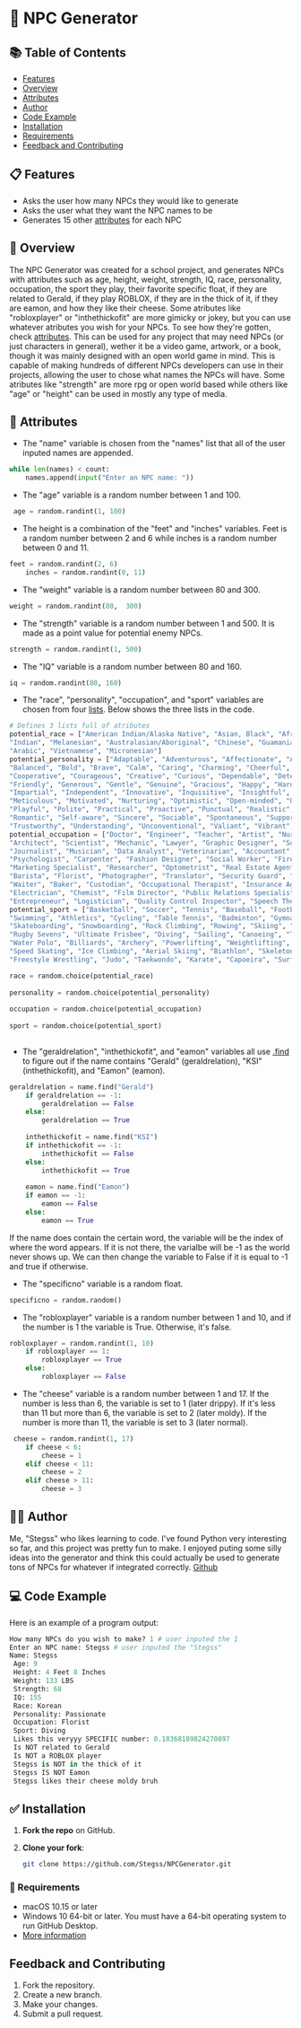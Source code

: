 # 🤖 NPC Generator

## 📚 Table of Contents

- [Features](#-features)
- [Overview](#-overview)
- [Attributes](#-attributes)
- [Author](#-author)
- [Code Example](#-code-example)
- [Installation](#-installation)
- [Requirements](#-requirements)
- [Feedback and Contributing](#feedback-and-contributing)

## 📋 Features

- Asks the user how many NPCs they would like to generate
- Asks the user what they want the NPC names to be
- Generates 15 other [attributes](#-attributes) for each NPC

## 📜 Overview

The NPC Generator was created for a school project, and generates NPCs with attributes such as age, height, weight, strength, IQ, race, personality, occupation, the sport they play, their favorite specific float, if they are related to Gerald, if they play ROBLOX, if they are in the thick of it, if they are eamon, and how they like their cheese. Some atributes like "robloxplayer" or "inthethickofit" are more gimicky or jokey, but you can use whatever atributes you wish for your NPCs. To see how they're gotten, check [attributes](#-attributes). This can be used for any project that may need NPCs (or just characters in general), wether it be a video game, artwork, or a book, though it was mainly designed with an open world game in mind. This is capable of making hundreds of different NPCs developers can use in their projects, allowing the user to chose what names the NPCs will have. Some atributes like "strength" are more rpg or open world based while others like "age" or "height" can be used in mostly any type of media. 

## 🛒 Attributes

- The "name" variable is chosen from the "names" list that all of the user inputed names are appended.
```python
while len(names) < count:
    names.append(input("Enter an NPC name: "))
```
- The "age" variable is a random number between 1 and 100.
```python
 age = random.randint(1, 100)
```
- The height is a combination of the "feet" and "inches" variables. Feet is a random number between 2 and 6 while inches is a random number between 0 and 11.
```python
feet = random.randint(2, 6)
    inches = random.randint(0, 11)
```
- The "weight" variable is a random number between 80 and 300.
```python
weight = random.randint(80,  300)
```
- The "strength" variable is a random number between 1 and 500. It is made as a point value for potential enemy NPCs.
```python
strength = random.randint(1, 500)
```
- The "IQ" variable is a random number between 80 and 160.
```python
iq = random.randint(80, 160)
```
- The "race", "personality", "occupation", and "sport" variables are chosen from four [lists](https://www.w3schools.com/python/python_lists.asp). Below shows the three lists in the code. 

```python
# Defines 3 lists full of atributes
potential_race = ["American Indian/Alaska Native", "Asian, Black", "African American", "Native Hawaiian", "Pacific Islander", "White, African", "Caribbean",
"Indian", "Melanesian", "Australasian/Aboriginal", "Chinese", "Guamanian", "Japanese", "Korean", "Polynesian", "European/Anglo Saxon", "Other Pacific Islander", "Latin American",
"Arabic", "Vietnamese", "Micronesian"]
potential_personality = ["Adaptable", "Adventurous", "Affectionate", "Agreeable", "Ambitious", "Analytical", "Artistic", "Assertive", "Attentive", "Authentic",
"Balanced", "Bold", "Brave", "Calm", "Caring", "Charming", "Cheerful", "Compassionate", "Confident", "Considerate",
"Cooperative", "Courageous", "Creative", "Curious", "Dependable", "Determined", "Diligent", "Discreet", "Empathetic", "Enthusiastic",
"Friendly", "Generous", "Gentle", "Genuine", "Gracious", "Happy", "Hardworking", "Honest", "Humorous", "Imaginative",
"Impartial", "Independent", "Innovative", "Inquisitive", "Insightful", "Inspiring", "Intuitive", "Joyful", "Kind", "Loyal",
"Meticulous", "Motivated", "Nurturing", "Optimistic", "Open-minded", "Organized", "Passionate", "Patient", "Perceptive", "Persuasive",
"Playful", "Polite", "Practical", "Proactive", "Punctual", "Realistic", "Reliable", "Resilient", "Respectful", "Responsible",
"Romantic", "Self-aware", "Sincere", "Sociable", "Spontaneous", "Supportive", "Sympathetic", "Tactful", "Tenacious", "Thoughtful",
"Trustworthy", "Understanding", "Unconventional", "Valiant", "Vibrant", "Warm", "Witty", "Wise", "Zany", "Zealous"]
potential_occupation = ["Doctor", "Engineer", "Teacher", "Artist", "Nurse", "Chef", "Plumber", "Electrician", "Pilot", "Writer",
"Architect", "Scientist", "Mechanic", "Lawyer", "Graphic Designer", "Software Developer", "Pharmacist",
"Journalist", "Musician", "Data Analyst", "Veterinarian", "Accountant", "Web Developer", "Salesperson",
"Psychologist", "Carpenter", "Fashion Designer", "Social Worker", "Firefighter", "Construction Worker",
"Marketing Specialist", "Researcher", "Optometrist", "Real Estate Agent", "Historian", "Statistician",
"Barista", "Florist", "Photographer", "Translator", "Security Guard", "Web Designer", "Dental Hygienist",
"Waiter", "Baker", "Custodian", "Occupational Therapist", "Insurance Agent", "Pilot", "Fitness Trainer",
"Electrician", "Chemist", "Film Director", "Public Relations Specialist", "Event Planner", "Software Engineer",
"Entrepreneur", "Logistician", "Quality Control Inspector", "Speech Therapist", "Urban Planner", "Biologist"]
potential_sport = ["Basketball", "Soccer", "Tennis", "Baseball", "Football", "Hockey", "Volleyball", "Golf", "Rugby", "Cricket",
"Swimming", "Athletics", "Cycling", "Table Tennis", "Badminton", "Gymnastics", "Wrestling", "Boxing", "Martial Arts", "Surfing",
"Skateboarding", "Snowboarding", "Rock Climbing", "Rowing", "Skiing", "Lacrosse", "Field Hockey", "Fencing", "Handball", "Softball",
"Rugby Sevens", "Ultimate Frisbee", "Diving", "Sailing", "Canoeing", "Triathlon", "Motor Racing", "Horse Racing", "Snooker", "Darts",
"Water Polo", "Billiards", "Archery", "Powerlifting", "Weightlifting", "CrossFit", "Pilates", "Yoga", "Cheerleading", "Cricket",
"Speed Skating", "Ice Climbing", "Aerial Skiing", "Biathlon", "Skeleton", "Luge", "Bobsleigh", "Parkour", "Slacklining", "Kitesurfing",
"Freestyle Wrestling", "Judo", "Taekwondo", "Karate", "Capoeira", "Surf Lifesaving", "Dragon Boat Racing", "Curling", "Australian Rules Football", "Sepak Takraw", "Underwater Basket Weaving"]

race = random.choice(potential_race)
    
personality = random.choice(potential_personality)
    
occupation = random.choice(potential_occupation)
    
sport = random.choice(potential_sport)
    
```

- The "geraldrelation", "inthethickofit", and "eamon" variables all use [.find](https://www.w3schools.com/python/ref_string_find.asp) to figure out if the name contains "Gerald" (geraldrelation), "KSI" (inthethickofit), and "Eamon" (eamon).

```python
geraldrelation = name.find("Gerald")
    if geraldrelation == -1:
        geraldrelation == False
    else:
        geraldrelation == True
        
    inthethickofit = name.find("KSI")
    if inthethickofit == -1:
        inthethickofit == False
    else:
        inthethickofit == True
        
    eamon = name.find("Eamon")
    if eamon == -1:
        eamon == False
    else:
        eamon == True    
```

If the name does contain the certain word, the variable will be the index of where the word appears. If it is not there, the varialbe will be -1 as the world never shows up. We can then change the variable to False if it is equal to -1 and true if otherwise.

- The "specificno" variable is a random float.
```python
specificno = random.random()
``` 
- The "robloxplayer" variable is a random number between 1 and 10, and if the number is 1 the variable is True. Otherwise, it's false.
```python
robloxplayer = random.randint(1, 10)
    if robloxplayer == 1:
        robloxplayer == True
    else:
        robloxplayer == False
```
- The "cheese" variable is a random number between 1 and 17. If the number is less than 6, the variable is set to 1 (later drippy). If it's less than 11 but more than 6, the variable is set to 2 (later moldy). If the number is more than 11, the variable is set to 3 (later normal).
```python
 cheese = random.randint(1, 17)
    if cheese < 6:
        cheese = 1
    elif cheese < 11:
        cheese = 2
    elif cheese > 11:
        cheese = 3
```

## 👨‍💻 Author

Me, "Stegss" who likes learning to code. I've found Python very interesting so far, and this project was pretty fun to make. I enjoyed puting some silly ideas into the generator and think this could actually be used to generate tons of NPCs for whatever if integrated correctly. [Github](https://github.com/Stegss)

## 💻 Code Example

Here is an example of a program output:

```python
How many NPCs do you wish to make? 1 # user inputed the 1                                            
Enter an NPC name: Stegss # user inputed the "Stegss"
Name: Stegss                                                                    
 Age: 9                                                                         
 Height: 4 Feet 8 Inches                                                        
 Weight: 133 LBS                                                                
 Strength: 68                                                                   
 IQ: 155                                                                        
 Race: Korean                                                                   
 Personality: Passionate                                                        
 Occupation: Florist                                                            
 Sport: Diving                                                                  
 Likes this veryyy SPECIFIC number: 0.18368189824270897                         
 Is NOT related to Gerald                                                       
 Is NOT a ROBLOX player                                                         
 Stegss is NOT in the thick of it                                               
 Stegss IS NOT Eamon                                                            
 Stegss likes their cheese moldy bruh
```
## ✅ Installation 

1. **Fork the repo** on GitHub.
2. **Clone your fork**:

   ```bash
   git clone https://github.com/Stegss/NPCGenerator.git
   ```

### 📝 Requirements

- macOS 10.15 or later
- Windows 10 64-bit or later. You must have a 64-bit operating system to run GitHub Desktop.
- [More information](https://docs.github.com/en/desktop/overview/supported-operating-systems-for-github-desktop)

## Feedback and Contributing

1. Fork the repository.
2. Create a new branch.
3. Make your changes.
4. Submit a pull request.

